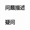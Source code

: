 <!--
请参照模板发表问题
使用 markdown 语法
提交问题之前务必点击预览（Preview）标签
在右侧指定 Assignees, Labels(允许多个), Projects
-->

### 问题描述
<!-- 在这个下面填写你的问题描述 -->


### 疑问
<!-- 在这个下面填写你的疑惑 -->
